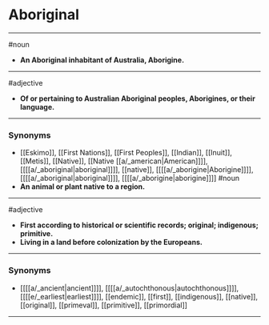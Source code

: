 # Aboriginal
---
#noun
- **An Aboriginal inhabitant of Australia, Aborigine.**
---
#adjective
- **Of or pertaining to Australian Aboriginal peoples, Aborigines, or their language.**
---
### Synonyms
- [[Eskimo]], [[First Nations]], [[First Peoples]], [[Indian]], [[Inuit]], [[Metis]], [[Native]], [[Native [[a/_american|American]]]], [[[[a/_aboriginal|aboriginal]]]], [[native]], [[[[a/_aborigine|Aborigine]]]], [[[[a/_aboriginal|aboriginal]]]], [[[[a/_aborigine|aborigine]]]]
#noun
- **An animal or plant native to a region.**
---
#adjective
- **First according to historical or scientific records; original; indigenous; primitive.**
- **Living in a land before colonization by the Europeans.**
---
### Synonyms
- [[[[a/_ancient|ancient]]]], [[[[a/_autochthonous|autochthonous]]]], [[[[e/_earliest|earliest]]]], [[endemic]], [[first]], [[indigenous]], [[native]], [[original]], [[primeval]], [[primitive]], [[primordial]]
---
